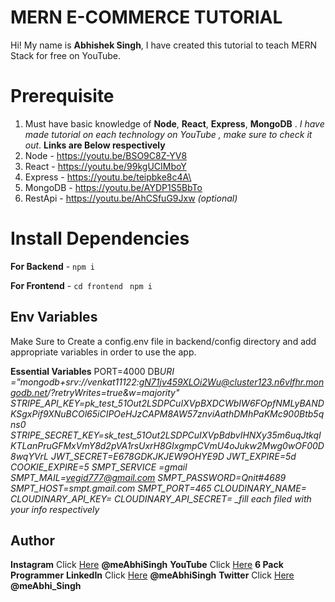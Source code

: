 # MERN E-COMMERCE TUTORIAL

Hi! My name is **Abhishek Singh**, I have created this tutorial to teach MERN Stack for free on YouTube.

# Prerequisite

1.  Must have basic knowledge of **Node**, **React**, **Express**, **MongoDB** . _I have made tutorial on each technology on YouTube , make sure to check it out_. **Links are Below respectively**
2.  Node - https://youtu.be/BSO9C8Z-YV8
3.  React - https://youtu.be/99kgUCIMboY
4.  Express - https://youtu.be/teipbke8c4A\
5.  MongoDB - https://youtu.be/AYDP1S5BbTo
6.  RestApi - https://youtu.be/AhCSfuG9Jxw _(optional)_

# Install Dependencies

**For Backend** - `npm i`

**For Frontend** - `cd frontend` ` npm i`

## Env Variables

Make Sure to Create a config.env file in backend/config directory and add appropriate variables in order to use the app.

**Essential Variables**
PORT=4000
DB*URI ="mongodb+srv://venkat11122:gN71jv459XLOi2Wu@cluster123.n6vlfhr.mongodb.net/?retryWrites=true&w=majority"
STRIPE_API_KEY=pk_test_51Out2LSDPCuIXVpBXDCWbIW6FOpfNMLyBANDKSgxPif9XNuBCOl65iCIPOeHJzCAPM8AW57znviAathDMhPaKMc900Btb5qns0
STRIPE_SECRET_KEY=sk_test_51Out2LSDPCuIXVpBdbvIHNXy35m6uqJtkqIKTLanPruGFMxVmY8d2pVA1rsUxrH8GIxgmpCVmU4oJukw2Mwg0wOF00D8wqYVrL
JWT_SECRET=E678GDKJKJEW9OHYE9D
JWT_EXPIRE=5d
COOKIE_EXPIRE=5
SMPT_SERVICE =gmail
SMPT_MAIL=vegid777@gmail.com
SMPT_PASSWORD=Qnit#4689
SMPT_HOST=smpt.gmail.com
SMPT_PORT=465
CLOUDINARY_NAME=
CLOUDINARY_API_KEY=
CLOUDINARY_API_SECRET=
\_fill each filed with your info respectively*

## Author

**Instagram** Click [Here](https://www.instagram.com/meabhisingh) **@meAbhiSingh**
**YouTube** Click [Here](https://www.youtube.com/channel/UCO7afj9AUo0zV69pqEYhcjw/) **6 Pack Programmer**
**LinkedIn** Click [Here](https://in.linkedin.com/in/meabhisingh) **@meAbhiSingh**
**Twitter** Click [Here](https://twitter.com/meAbhi_Singh) **@meAbhi_Singh**
